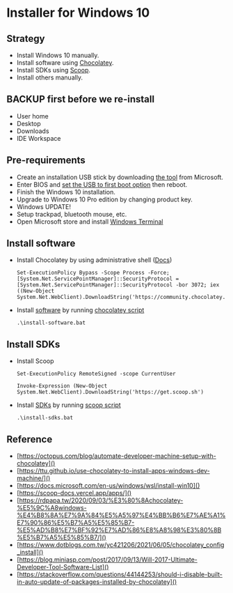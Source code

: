 # Installer for Windows 10

## Strategy

* Install Windows 10 manually.
* Install software using [Chocolatey](http://chocolatey.org/).
* Install SDKs using [Scoop](https://scoop.sh/).
* Install others manually.

## BACKUP first before we re-install

* User home
* Desktop
* Downloads
* IDE Workspace

## Pre-requirements

* Create an installation USB stick by downloading [the tool](https://www.microsoft.com/en-us/software-download/windows10%20) from Microsoft.
* Enter BIOS and [set the USB to first boot option](https://www.asus.com/tw/support/FAQ/1008829/) then reboot.
* Finish the Windows 10 installation.
* Upgrade to Windows 10 Pro edition by changing product key.
* Windows UPDATE!
* Setup trackpad, bluetooth mouse, etc.
* Open Microsoft store and install [Windows Terminal](https://www.microsoft.com/zh-tw/p/windows-terminal/9n0dx20hk701)

## Install software

* Install Chocolatey by using administrative shell ([Docs](https://chocolatey.org/install))
  ```
  Set-ExecutionPolicy Bypass -Scope Process -Force; [System.Net.ServicePointManager]::SecurityProtocol = [System.Net.ServicePointManager]::SecurityProtocol -bor 3072; iex ((New-Object System.Net.WebClient).DownloadString('https://community.chocolatey.org/install.ps1'))
  ```
* Install [software](software.md) by running [chocolatey script](install-software.bat)
  ```
  .\install-software.bat
  ```

## Install SDKs

* Install Scoop
  ```
  Set-ExecutionPolicy RemoteSigned -scope CurrentUser
  ```
  ```
  Invoke-Expression (New-Object System.Net.WebClient).DownloadString('https://get.scoop.sh')
  ```
* Install [SDKs](sdks.md) by running [scoop script](install-sdks.bat)
  ```
  .\install-sdks.bat
  ```

## Reference

* [https://octopus.com/blog/automate-developer-machine-setup-with-chocolatey]()
* [https://ttu.github.io/use-chocolatey-to-install-apps-windows-dev-machine/]()
* [https://docs.microsoft.com/en-us/windows/wsl/install-win10]()
* [https://scoop-docs.vercel.app/apps/]()
* [https://rdpapa.tw/2020/09/03/%E3%80%8Achocolatey-%E5%9C%A8windows-%E4%B8%8A%E7%9A%84%E5%A5%97%E4%BB%B6%E7%AE%A1%E7%90%86%E5%B7%A5%E5%85%B7-%E5%AD%B8%E7%BF%92%E7%AD%86%E8%A8%98%E3%80%8B%E5%B7%A5%E5%85%B7/]()
* [https://www.dotblogs.com.tw/yc421206/2021/06/05/chocolatey_config_install]()
* [https://blog.miniasp.com/post/2017/09/13/Will-2017-Ultimate-Developer-Tool-Software-List]()
* [https://stackoverflow.com/questions/44144253/should-i-disable-built-in-auto-update-of-packages-installed-by-chocolatey]()
